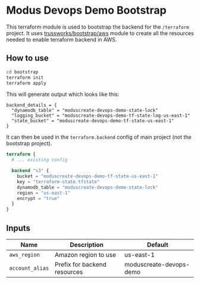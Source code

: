 # Modus Devops Demo Bootstrap

This terraform module is used to bootstrap the backend for the `/terraform` project. It uses [trussworks/bootstrap/aws](https://github.com/trussworks/terraform-aws-bootstrap) module to create all the resources needed to enable terraform backend in AWS.

## How to use

```bash
cd bootstrap
terraform init
terraform apply
```

This will generate output which looks like this:

```
backend_details = {
  "dynamodb_table" = "moduscreate-devops-demo-state-lock"
  "logging_bucket" = "moduscreate-devops-demo-tf-state-log-us-east-1"
  "state_bucket" = "moduscreate-devops-demo-tf-state-us-east-1"
}
```

It can then be used in the `terraform.backend` config of main project (not the bootstrap project).

```terraform
terraform {
  # ... existing config

  backend "s3" {
    bucket = "moduscreate-devops-demo-tf-state-us-east-1"
    key = "terraform-state.tfstate"
    dynamodb_table = "moduscreate-devops-demo-state-lock"
    region = "us-east-1"
    encrypt = "true"
  }
}
```

## Inputs

| Name            | Description                  | Default                 |
|-----------------|------------------------------|-------------------------|
| `aws_region`    | Amazon region to use         | us-east-1               |
| `account_alias` | Prefix for backend resources | moduscreate-devops-demo |
